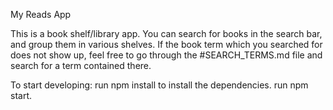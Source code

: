 My Reads App

This is a book shelf/library app.
You can search for books in the search bar, and group them in various shelves. 
If the book term which you searched for does not show up, feel free to go through the #SEARCH_TERMS.md file and search for a term contained there.


To start developing:
run npm install to install the dependencies.
run npm start.